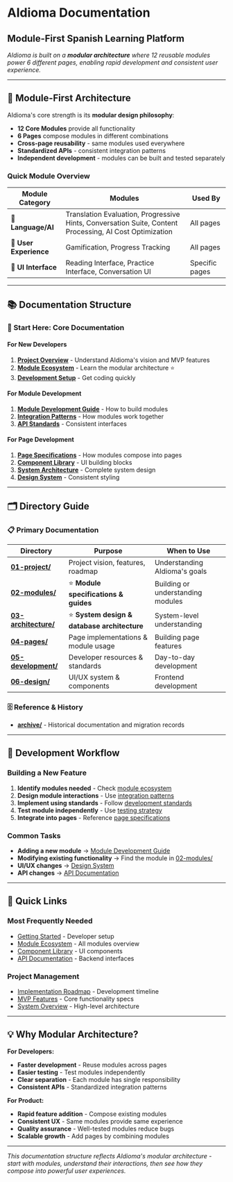 # AIdioma Documentation
## Module-First Spanish Learning Platform

*AIdioma is built on a **modular architecture** where 12 reusable modules power 6 different pages, enabling rapid development and consistent user experience.*

---

## 🧩 **Module-First Architecture**

AIdioma's core strength is its **modular design philosophy**:

- **12 Core Modules** provide all functionality
- **6 Pages** compose modules in different combinations  
- **Cross-page reusability** - same modules used everywhere
- **Standardized APIs** - consistent integration patterns
- **Independent development** - modules can be built and tested separately

### **Quick Module Overview**

| Module Category | Modules | Used By |
|-----------------|---------|---------|
| **🤖 Language/AI** | Translation Evaluation, Progressive Hints, Conversation Suite, Content Processing, AI Cost Optimization | All pages |
| **👤 User Experience** | Gamification, Progress Tracking | All pages |
| **🎨 UI Interface** | Reading Interface, Practice Interface, Conversation UI | Specific pages |

---

## 📚 **Documentation Structure**

### **🎯 Start Here: Core Documentation**

#### **For New Developers**
1. **[Project Overview](./01-project/)** - Understand AIdioma's vision and MVP features
2. **[Module Ecosystem](./02-modules/)** - Learn the modular architecture ⭐
3. **[Development Setup](./05-development/getting-started.md)** - Get coding quickly

#### **For Module Development**
1. **[Module Development Guide](./02-modules/module-development-guide.md)** - How to build modules
2. **[Integration Patterns](./02-modules/integration-patterns.md)** - How modules work together
3. **[API Standards](./05-development/API-documentation.md)** - Consistent interfaces

#### **For Page Development**
1. **[Page Specifications](./04-pages/)** - How modules compose into pages
2. **[Component Library](./06-design/component-library.md)** - UI building blocks
3. **[System Architecture](./03-architecture/)** - Complete system design
4. **[Design System](./06-design/)** - Consistent styling

---

## 🗂️ **Directory Guide**

### **📋 Primary Documentation**

| Directory | Purpose | When to Use |
|-----------|---------|-------------|
| **[01-project/](./01-project/)** | Project vision, features, roadmap | Understanding AIdioma's goals |
| **[02-modules/](./02-modules/)** | ⭐ **Module specifications & guides** | Building or understanding modules |
| **[03-architecture/](./03-architecture/)** | ⭐ **System design & database architecture** | System-level understanding |
| **[04-pages/](./04-pages/)** | Page implementations & module usage | Building page features |
| **[05-development/](./05-development/)** | Developer resources & standards | Day-to-day development |
| **[06-design/](./06-design/)** | UI/UX system & components | Frontend development |

### **🗄️ Reference & History**
- **[archive/](./archive/)** - Historical documentation and migration records

---

## 🎯 **Development Workflow**

### **Building a New Feature**
1. **Identify modules needed** - Check [module ecosystem](./02-modules/)
2. **Design module interactions** - Use [integration patterns](./02-modules/integration-patterns.md)
3. **Implement using standards** - Follow [development standards](./05-development/development-standards.md)
4. **Test module independently** - Use [testing strategy](./05-development/testing-strategy.md)
5. **Integrate into pages** - Reference [page specifications](./04-pages/)

### **Common Tasks**
- **Adding a new module** → [Module Development Guide](./02-modules/module-development-guide.md)
- **Modifying existing functionality** → Find the module in [02-modules/](./02-modules/)
- **UI/UX changes** → [Design System](./06-design/)
- **API changes** → [API Documentation](./05-development/API-documentation.md)

---

## 🚀 **Quick Links**

### **Most Frequently Needed**
- [Getting Started](./05-development/getting-started.md) - Developer setup
- [Module Ecosystem](./02-modules/README.md) - All modules overview
- [Component Library](./06-design/component-library.md) - UI components
- [API Documentation](./05-development/API-documentation.md) - Backend interfaces

### **Project Management**
- [Implementation Roadmap](./01-project/implementation-roadmap.md) - Development timeline
- [MVP Features](./01-project/mvp-features.md) - Core functionality specs
- [System Overview](./03-architecture/system-overview.md) - High-level architecture

---

## 💡 **Why Modular Architecture?**

**For Developers:**
- **Faster development** - Reuse modules across pages
- **Easier testing** - Test modules independently
- **Clear separation** - Each module has single responsibility
- **Consistent APIs** - Standardized integration patterns

**For Product:**
- **Rapid feature addition** - Compose existing modules
- **Consistent UX** - Same modules provide same experience
- **Quality assurance** - Well-tested modules reduce bugs
- **Scalable growth** - Add pages by combining modules

---

*This documentation structure reflects AIdioma's modular architecture - start with modules, understand their interactions, then see how they compose into powerful user experiences.* 